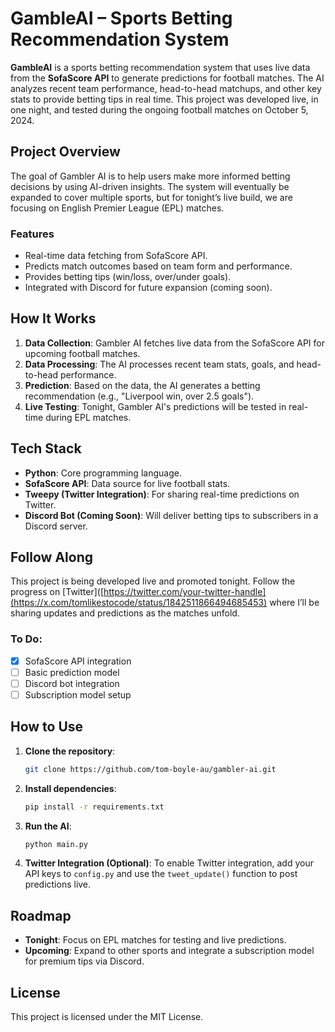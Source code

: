 
# GambleAI – Sports Betting Recommendation System

**GambleAI** is a sports betting recommendation system that uses live data from the **SofaScore API** to generate predictions for football matches. The AI analyzes recent team performance, head-to-head matchups, and other key stats to provide betting tips in real time. This project was developed live, in one night, and tested during the ongoing football matches on October 5, 2024.

## Project Overview

The goal of Gambler AI is to help users make more informed betting decisions by using AI-driven insights. The system will eventually be expanded to cover multiple sports, but for tonight’s live build, we are focusing on English Premier League (EPL) matches.

### Features
- Real-time data fetching from SofaScore API.
- Predicts match outcomes based on team form and performance.
- Provides betting tips (win/loss, over/under goals).
- Integrated with Discord for future expansion (coming soon).

## How It Works

1. **Data Collection**: Gambler AI fetches live data from the SofaScore API for upcoming football matches.
2. **Data Processing**: The AI processes recent team stats, goals, and head-to-head performance.
3. **Prediction**: Based on the data, the AI generates a betting recommendation (e.g., "Liverpool win, over 2.5 goals").
4. **Live Testing**: Tonight, Gambler AI's predictions will be tested in real-time during EPL matches.

## Tech Stack

- **Python**: Core programming language.
- **SofaScore API**: Data source for live football stats.
- **Tweepy (Twitter Integration)**: For sharing real-time predictions on Twitter.
- **Discord Bot (Coming Soon)**: Will deliver betting tips to subscribers in a Discord server.

## Follow Along

This project is being developed live and promoted tonight. Follow the progress on [Twitter]([https://twitter.com/your-twitter-handle](https://x.com/tomlikestocode/status/1842511866494685453) where I’ll be sharing updates and predictions as the matches unfold.

### To Do:
- [x] SofaScore API integration
- [ ] Basic prediction model
- [ ] Discord bot integration
- [ ] Subscription model setup

## How to Use

1. **Clone the repository**:
   ```bash
   git clone https://github.com/tom-boyle-au/gambler-ai.git
   ```

2. **Install dependencies**:
   ```bash
   pip install -r requirements.txt
   ```

3. **Run the AI**:
   ```bash
   python main.py
   ```

4. **Twitter Integration (Optional)**:
   To enable Twitter integration, add your API keys to `config.py` and use the `tweet_update()` function to post predictions live.

## Roadmap

- **Tonight**: Focus on EPL matches for testing and live predictions.
- **Upcoming**: Expand to other sports and integrate a subscription model for premium tips via Discord.

## License

This project is licensed under the MIT License.
